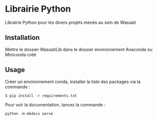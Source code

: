 # Librairie Python
Librairie Python pour les divers projets menés au sein de Wassati

## Installation
Mettre le dossier WassatiLib dans le dossier environnement Anaconda ou Miniconda créé

## Usage
Créer un environnement conda, installer la liste des packages via la commande :
```
$ pip install -r requirements.txt
```

Pour voir la documentation, lancez la commande :
```
python -m mkdocs serve
```
